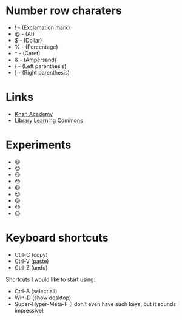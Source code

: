 # Number row charaters
- ! - (Exclamation mark)
- @ - (At)
- $ - (Dollar)
- % - (Percentage)
- ^ - (Caret)
- & - (Ampersand)
- ( - (Left parenthesis)
- ) - (Right parenthesis)

# Links
- [Khan Academy](https://www.khanacademy.org/)
- [Library Learning Commons](https://www.georgebrown.ca/library-learning-commons)

# Experiments
- :laughing:
- :blush:
- :smirk:
- :kissing_closed_eyes:
- :frowning:
- :wink:
- :cry:
- :sweat:
- :pensive:

# Keyboard shortcuts
- Ctrl-C (copy)
- Ctrl-V (paste)
- Ctrl-Z (undo)

Shortcuts I would like to start using: 
- Ctrl-A (select all)
- Win-D (show desktop)
- Super-Hyper-Meta-F (I don’t even have such keys, but it sounds impressive)
